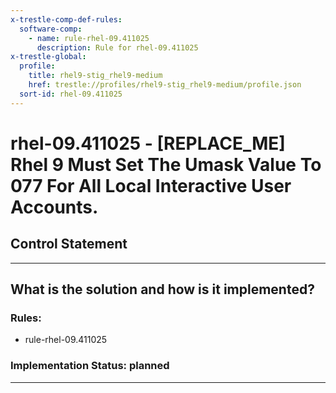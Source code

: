 ```yaml
---
x-trestle-comp-def-rules:
  software-comp:
    - name: rule-rhel-09.411025
      description: Rule for rhel-09.411025
x-trestle-global:
  profile:
    title: rhel9-stig_rhel9-medium
    href: trestle://profiles/rhel9-stig_rhel9-medium/profile.json
  sort-id: rhel-09.411025
---
```


# rhel-09.411025 - \[REPLACE_ME\] Rhel 9 Must Set The Umask Value To 077 For All Local Interactive User Accounts.

## Control Statement

______________________________________________________________________

## What is the solution and how is it implemented?

<!-- For implementation status enter one of: implemented, partial, planned, alternative, not-applicable -->

<!-- Note that the list of rules under ### Rules: is read-only and changes will not be captured after assembly to JSON -->

<!-- Add control implementation description here for control: rhel-09.411025 -->

### Rules:

  - rule-rhel-09.411025

### Implementation Status: planned

______________________________________________________________________
